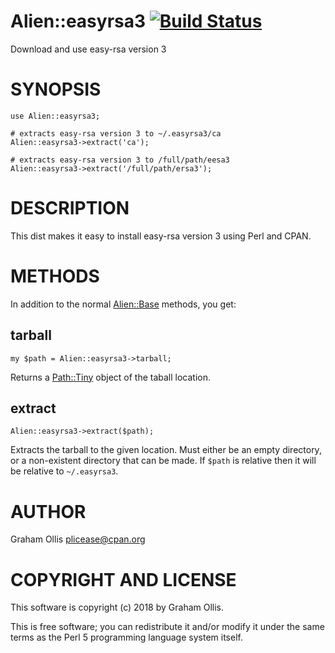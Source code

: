 # Alien::easyrsa3 [![Build Status](https://secure.travis-ci.org/plicease/Alien-easyrsa3.png)](http://travis-ci.org/plicease/Alien-easyrsa3)

Download and use easy-rsa version 3

# SYNOPSIS

    use Alien::easyrsa3;
    
    # extracts easy-rsa version 3 to ~/.easyrsa3/ca
    Alien::easyrsa3->extract('ca');

    # extracts easy-rsa version 3 to /full/path/eesa3
    Alien::easyrsa3->extract('/full/path/ersa3');

# DESCRIPTION

This dist makes it easy to install easy-rsa version 3 using Perl and CPAN.

# METHODS

In addition to the normal [Alien::Base](https://metacpan.org/pod/Alien::Base) methods, you get:

## tarball

    my $path = Alien::easyrsa3->tarball;

Returns a [Path::Tiny](https://metacpan.org/pod/Path::Tiny) object of the taball location.

## extract

    Alien::easyrsa3->extract($path);

Extracts the tarball to the given location.  Must either be an
empty directory, or a non-existent directory that can be made.
If `$path` is relative then it will be relative to `~/.easyrsa3`.

# AUTHOR

Graham Ollis <plicease@cpan.org>

# COPYRIGHT AND LICENSE

This software is copyright (c) 2018 by Graham Ollis.

This is free software; you can redistribute it and/or modify it under
the same terms as the Perl 5 programming language system itself.
